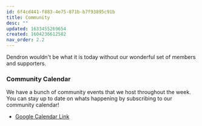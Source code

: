 ```yaml
---
id: 6f4cd441-f883-4e75-871b-b7f93895c91b
title: Community
desc: ""
updated: 1633455269654
created: 1604236612582
nav_order: 2.2
---
```


Dendron wouldn't be what it is today without our wonderful set of members and supporters.


### Community Calendar

We have a bunch of community events that we host throughout the week. You can stay up to date on whats happening by subscribing to our community calendar!

- [Google Calendar Link](https://calendar.google.com/calendar/embed?src=0s84hkmgkb4p699ahgicq0j16o%40group.calendar.google.com&ctz=America%2FLos_Angeles)